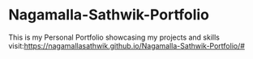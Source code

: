 # Nagamalla-Sathwik-Portfolio
This is my Personal Portfolio showcasing my projects and skills
visit:https://nagamallasathwik.github.io/Nagamalla-Sathwik-Portfolio/#
